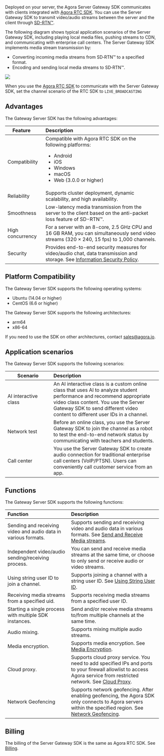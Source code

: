 Deployed on your server, the Agora Server Gateway SDK communicates with clients integrated with [Agora RTC SDK](https://docs.agora.io/en/Agora%20Platform/term_agora_rtc_sdk). You can use the Server Gateway SDK to transmit video/audio streams between the server and the client through [SD-RTN™](https://docs.agora.io/en/Agora%20Platform/terms?platform=All%20Platforms#sd-rtn).

The following diagram shows typical application scenarios of the Server Gateway SDK, including playing local media files, pushing streams to CDN, and communicating with enterprise call centers. The Server Gateway SDK implements media stream transmission by:

- Converting incoming media streams from SD&#8209;RTN™ to a specified format.
- Encoding and sending local media streams to SD&#8209;RTN™.

![](https://web-cdn.agora.io/docs-files/1652091395635)

<div class="alert note">When you use the <a href="https://docs.agora.io/en/Agora%20Platform/term_agora_rtc_sdk">Agora RTC SDK</a> to communicate with the Server Gateway SDK, set the channel scenario of the RTC SDK to <code>LIVE_BROADCASTING</code> </div>

## Advantages

The Gateway Server SDK has the following advantages:

| <span style="white-space:nowrap;">&emsp;Feature&emsp;</span>  | Description                                                         |
| :----- | :----------------------------------------------------------- |
| Compatibility   | Compatible with Agora RTC SDK on the following platforms: <ul><li>Android</li><li>iOS</li><li>Windows</li><li>macOS</li><li>Web (3.0.0 or higher)</li></ul> |
| Reliability   | Supports cluster deployment, dynamic scalability, and high availability.                         |
| Smoothness  | Low-latency media transmission from the server to the client based on the anti-packet loss feature of SD-RTN™.  |
| High concurrency | For a server with an 8-core, 2.5 GHz CPU and 16 GB RAM, you can simultaneously send video streams (320 × 240, 15 fps) to 1,000 channels.|
| Security   | Provides end-to-end security measures for video/audio chat, data transmission and storage. See [Information Security Policy](https://docs.agora.io/en/Agora%20Platform/security). |

## Platform Compatibility

The Gateway Server SDK supports the following operating systems:

- Ubuntu (14.04 or higher)
- CentOS (6.6 or higher)

The Gateway Server SDK supports the following architectures:

- arm64
- x86-64

If you need to use the SDK on other architectures, contact sales@agora.io.

## Application scenarios

The Gateway Server SDK supports the following scenarios:

|  <span style="white-space:nowrap;">&emsp;&emsp;Scenario&emsp;&emsp;</span>    | Description                                                     |
| :---------- | :----------------------------------------------------------- |
| AI interactive class | An AI interactive class is a custom online class that uses AI to analyze student performance and recommend appropriate video class content. You use the Server Gateway SDK to send different video content to different user IDs in a channel. |
| Network test | Before an online class, you use the Server Gateway SDK to join the channel as a robot to test the end-to-end network status by communicating with teachers and students. |
| Call center    | You use the Server Gateway SDK to create audio connection for traditional enterprise call centers (VoIP/PTSN). Users can conveniently call customer service from an app. |

## Functions

The Gateway Server SDK supports the following functions:

| Function                           | Description                                                         |
| :----------------------------- | :----------------------------------------------------------- |
| Sending and receiving video and audio data in various formats. | Supports sending and receiving video and audio data in various formats. See [Send and Receive Media streams](server_gateway_tx_rx_stream). |
| Independent video/audio sending/receiving process.     | You can send and receive media streams at the same time, or choose to only send or receive audio or video streams. |
| Using string user ID to join a channel.              | Supports joining a channel with a string user ID. See [Using String User ID](server_gateway_stringuid). |
| Receiving media streams from a specified uid.           | Supports receiving media streams from a specified user ID.                               |
| Starting a single process with multiple SDK instances.                 | Send and/or receive media streams to/from multiple channels at the same time.                       |
| Audio mixing.                           | Supports mixing multiple audio streams.                              |
| Media encryption. | Supports media encryption. See [Media Encryption](server_gateway_encryption).  |
| Cloud proxy. | Supports cloud proxy service. You need to add specified IPs and ports to your firewall allowlist to access Agora service from restricted network. See [Cloud Proxy](server_gateway_cloud_proxy).|
| Network Geofencing | Supports network geofencing. After enabling geofencing, the Agora SDK only connects to Agora servers within the specified region. See [Network Geofencing](server_gateway_region).|

## Billing

The billing of the Server Gateway SDK is the same as Agora RTC SDK. See [Billing](https://docs.agora.io/en/Interactive%20Broadcast/billing_rtc).
